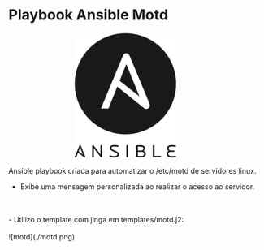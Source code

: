 # Playbook Ansible Motd

<img src=./ansible.png width="200" heigth="100" style="vertical-align:middle;margin:0px 130px">
<br>
<br>
Ansible playbook criada para automatizar o /etc/motd de servidores linux.

- Exibe uma mensagem personalizada ao realizar o acesso ao servidor.
<br>
<br>
- Utilizo o template com jinga em templates/motd.j2:
<br>
<br>
![motd](./motd.png)

